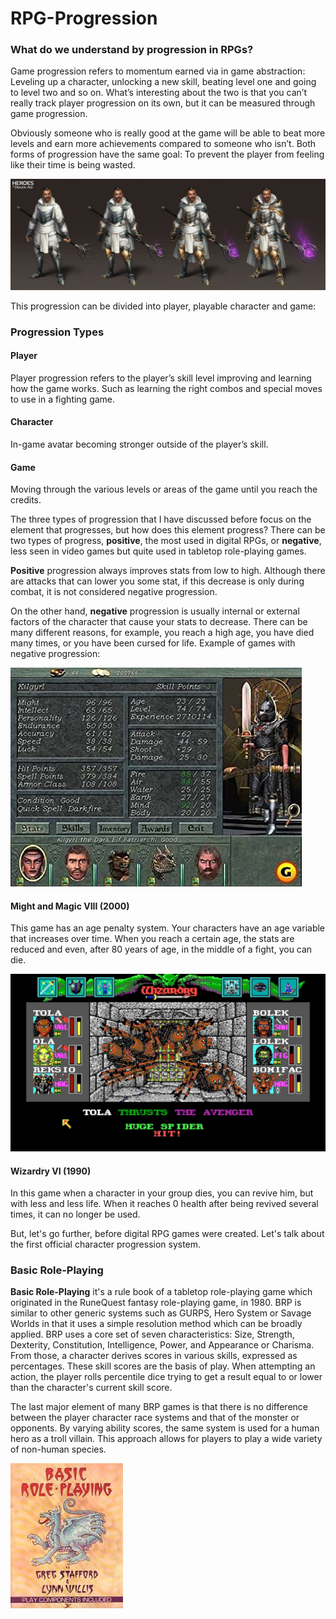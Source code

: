 # RPG-Progression

### What do we understand by progression in RPGs?
Game progression refers to momentum earned via in game abstraction: Leveling up a character, unlocking a new skill, beating level one and going to level two and so on. What’s interesting about the two is that you can’t really track player progression on its own, but it can be measured through game progression.

Obviously someone who is really good at the game will be able to beat more levels and earn more achievements compared to someone who isn’t. Both forms of progression have the same goal: To prevent the player from feeling like their time is being wasted.

![](images/progression.jpg)

This progression can be divided into player, playable character and game:

### Progression Types
#### Player
Player progression refers to the player’s skill level improving and learning how the game works. Such as learning the right combos and special moves to use in a fighting game.
#### Character
In-game avatar becoming stronger outside of the player’s skill.
#### Game
Moving through the various levels or areas of the game until you reach the credits.

The three types of progression that I have discussed before focus on the element that progresses, but how does this element progress?
There can be two types of progress, **positive**, the most used in digital RPGs, or **negative**, less seen in video games but quite used in tabletop role-playing games.

**Positive** progression always improves stats from low to high. Although there are attacks that can lower you some stat, if this decrease is only during combat, it is not considered negative progression.

On the other hand, **negative** progression is usually internal or external factors of the character that cause your stats to decrease. There can be many different reasons, for example, you reach a high age, you have died many times, or you have been cursed for life. Example of games with negative progression:

![](images/mamv.png)

#### Might and Magic VIII (2000)
This game has an age penalty system. Your characters have an age variable that increases over time. When you reach a certain age, the stats are reduced and even, after 80 years of age, in the middle of a fight, you can die.

![](images/wizardry.png)

#### Wizardry VI (1990)
In this game when a character in your group dies, you can revive him, but with less and less life. When it reaches 0 health after being revived several times, it can no longer be used.

But, let's go further, before digital RPG games were created. Let's talk about the first official character progression system.

### Basic Role-Playing

**Basic Role-Playing** it's a rule book of a tabletop role-playing game which originated in the RuneQuest fantasy role-playing game, in 1980. BRP is similar to other generic systems such as GURPS, Hero System or Savage Worlds in that it uses a simple resolution method which can be broadly applied. BRP uses a core set of seven characteristics: Size, Strength, Dexterity, Constitution, Intelligence, Power, and Appearance or Charisma. From those, a character derives scores in various skills, expressed as percentages. These skill scores are the basis of play. When attempting an action, the player rolls percentile dice trying to get a result equal to or lower than the character's current skill score.

The last major element of many BRP games is that there is no difference between the player character race systems and that of the monster or opponents. By varying ability scores, the same system is used for a human hero as a troll villain. This approach allows for players to play a wide variety of non-human species.

![](images/brp.png)
